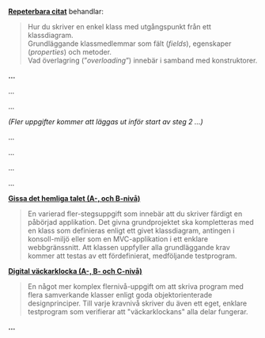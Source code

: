**[Repeterbara citat](https://github.com/1dv024/exercise-quotation-viewer)** behandlar:

> Hur du skriver en enkel klass med utgångspunkt från ett klassdiagram.<br /> 
> Grundläggande klassmedlemmar som fält (_fields_), egenskaper (_properties_) och metoder.<br />
> Vad överlagring (”_overloading_”) innebär i samband med konstruktorer.

**...**

...

...

_(Fler uppgifter kommer att läggas ut inför start av steg 2 ...)_

...

...

...

...

**[Gissa det hemliga talet (A-, och B-nivå)](https://github.com/1dv024/exercise-xxx)**

> En varierad fler-stegsuppgift som innebär att du skriver färdigt en påbörjad applikation. Det givna grundprojektet ska kompletteras med en klass som definieras enligt ett givet klassdiagram, antingen i konsoll-miljö eller som en MVC-applikation i ett enklare webbgränssnitt. Att klassen uppfyller alla grundläggande krav kommer att testas av ett fördefinierat, medföljande testprogram. 

**[Digital väckarklocka (A-, B- och C-nivå)](https://github.com/1dv024/exercise-digital-alarm-clock)**

> En något mer komplex flernivå-uppgift om att skriva program med flera samverkande klasser enligt goda objektorienterade designprinciper. Till varje kravnivå skriver du även ett eget, enklare testprogram som verifierar att "väckarklockans" alla delar fungerar.
 
**...**

